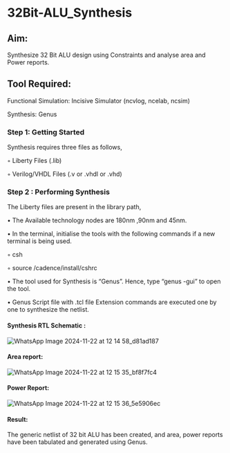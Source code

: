# 32Bit-ALU_Synthesis

## Aim:

Synthesize 32 Bit ALU design using Constraints and analyse area and Power reports.

## Tool Required:

Functional Simulation: Incisive Simulator (ncvlog, ncelab, ncsim)

Synthesis: Genus

### Step 1: Getting Started

Synthesis requires three files as follows,

◦ Liberty Files (.lib)

◦ Verilog/VHDL Files (.v or .vhdl or .vhd)

### Step 2 : Performing Synthesis

The Liberty files are present in the library path,

• The Available technology nodes are 180nm ,90nm and 45nm.

• In the terminal, initialise the tools with the following commands if a new terminal is being
used.

◦ csh

◦ source /cadence/install/cshrc

• The tool used for Synthesis is “Genus”. Hence, type “genus -gui” to open the tool.

• Genus Script file with .tcl file Extension commands are executed one by one to synthesize the netlist.

#### Synthesis RTL Schematic :
![WhatsApp Image 2024-11-22 at 12 14 58_d81ad187](https://github.com/user-attachments/assets/081f13dd-a063-4458-bdd7-635593d9a2e7)

#### Area report:
![WhatsApp Image 2024-11-22 at 12 15 35_bf8f7fc4](https://github.com/user-attachments/assets/0aef4209-cf3a-42bb-a8c7-6b0044d4f865)

#### Power Report:
![WhatsApp Image 2024-11-22 at 12 15 36_5e5906ec](https://github.com/user-attachments/assets/c1f94e8c-c124-4309-be0c-c46a63235ffb)

#### Result: 

The generic netlist of 32 bit ALU  has been created, and area, power reports have been tabulated and generated using Genus.
